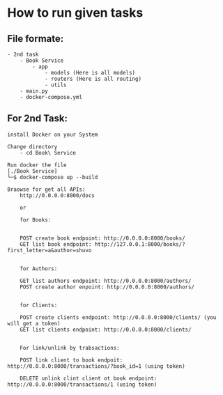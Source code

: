 # How to run given tasks

## File formate:

    - 2nd task
        - Book Service
            - app
                - models (Here is all models)
                - routers (Here is all routing)
                - utils
        - main.py
        - docker-compose.yml

## For 2nd Task:
    install Docker on your System
    
    Change directory
        - cd Book\ Service 

    Run docker the file
    [./Book Service]
    └─$ docker-compose up --build 

    Braowse for get all APIs:
        http://0.0.0.0:8000/docs
        
        or
        
        for Books:

        
        POST create book endpoint: http://0.0.0.0:8000/books/
        GET list book endpoint: http://127.0.0.1:8000/books/?first_letter=a&author=shuvo

        
        for Authors:
        
        GET list authors endpoint: http://0.0.0.0:8000/authors/
        POST create author enpoint: http://0.0.0.0:8000/authors/


        for Clients:
        
        POST create clients endpoint: http://0.0.0.0:8000/clients/ (you will get a token)
        GET list clients endpoint: http://0.0.0.0:8000/clients/


        For link/unlink by trabsactions:
        
        POST link client to book endpoit: http://0.0.0.0:8000/transactions/?book_id=1 (using token)

        DELETE unlink clint client ot book endpoint: http://0.0.0.0:8000/transactions/1 (using token)
